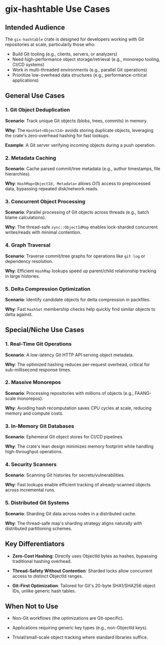 # gix-hashtable Use Cases

## Intended Audience

The `gix-hashtable` crate is designed for developers working with Git repositories at scale, particularly those who:

- Build Git tooling (e.g., clients, servers, or analyzers)
- Need high-performance object storage/retrieval (e.g., monorepo tooling, CI/CD systems)
- Work in multi-threaded environments (e.g., parallel Git operations)
- Prioritize low-overhead data structures (e.g., performance-critical applications)

## General Use Cases

### 1. Git Object Deduplication

**Scenario**: Track unique Git objects (blobs, trees, commits) in memory.

**Why**: The `HashSet<ObjectId>` avoids storing duplicate objects, leveraging the crate's zero-overhead hashing for fast lookups.

**Example**: A Git server verifying incoming objects during a push operation.

### 2. Metadata Caching

**Scenario**: Cache parsed commit/tree metadata (e.g., author timestamps, file hierarchies).

**Why**: `HashMap<ObjectId, Metadata>` allows O(1) access to preprocessed data, bypassing repeated disk/network reads.

### 3. Concurrent Object Processing

**Scenario**: Parallel processing of Git objects across threads (e.g., batch blame calculations).

**Why**: The thread-safe `sync::ObjectIdMap` enables lock-sharded concurrent writes/reads with minimal contention.

### 4. Graph Traversal

**Scenario**: Traverse commit/tree graphs for operations like `git log` or dependency resolution.

**Why**: Efficient `HashMap` lookups speed up parent/child relationship tracking in large histories.

### 5. Delta Compression Optimization

**Scenario**: Identify candidate objects for delta compression in packfiles.

**Why**: Fast `HashSet` membership checks help quickly find similar objects to delta against.

## Special/Niche Use Cases

### 1. Real-Time Git Operations

**Scenario**: A low-latency Git HTTP API serving object metadata.

**Why**: The optimized hashing reduces per-request overhead, critical for sub-millisecond response times.

### 2. Massive Monorepos

**Scenario**: Processing repositories with millions of objects (e.g., FAANG-scale monorepos).

**Why**: Avoiding hash recomputation saves CPU cycles at scale, reducing memory and compute costs.

### 3. In-Memory Git Databases

**Scenario**: Ephemeral Git object stores for CI/CD pipelines.

**Why**: The crate's lean design minimizes memory footprint while handling high-throughput operations.

### 4. Security Scanners

**Scenario**: Scanning Git histories for secrets/vulnerabilities.

**Why**: Fast lookups enable efficient tracking of already-scanned objects across incremental runs.

### 5. Distributed Git Systems

**Scenario**: Sharding Git data across nodes in a distributed cache.

**Why**: The thread-safe map's sharding strategy aligns naturally with distributed partitioning schemes.

## Key Differentiators

- **Zero-Cost Hashing**: Directly uses ObjectId bytes as hashes, bypassing traditional hashing overhead.

- **Thread-Safety Without Contention**: Sharded locks allow concurrent access to distinct ObjectId ranges.

- **Git-First Optimization**: Tailored for Git's 20-byte SHA1/SHA256 object IDs, unlike generic hash tables.

## When Not to Use

- Non-Git workflows (the optimizations are Git-specific).

- Applications requiring generic key types (e.g., non-ObjectId keys).

- Trivial/small-scale object tracking where standard libraries suffice.